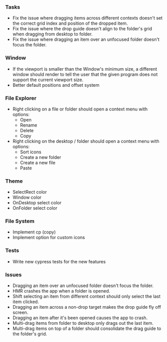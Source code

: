 ### Tasks

- Fix the issue where dragging items across different contexts doesn't set the correct grid index and position of the dropped item.
- Fix the issue where the drop guide doesn't align to the folder's grid when dragging from desktop to folder.
- Fix the issue where dragging an item over an unfocused folder doesn't focus the folder.

### Window

- If the viewport is smaller than the Window's minimum size, a different window should render to tell the user that the given program does not support the current viewport size.
- Better default positions and offset system

### File Explorer

- Right clicking on a file or folder should open a context menu with options:
  - Open
  - Rename
  - Delete
  - Copy
- Right clicking on the desktop / folder should open a context menu with options:
  - Sort icons
  - Create a new folder
  - Create a new file
  - Paste

### Theme

- SelectRect color
- Window color
- OnDesktop select color
- OnFolder select color

### File System

- Implement cp (copy)
- Implement option for custom icons

### Tests

- Write new cypress tests for the new features

### Issues

- Dragging an item over an unfocused folder doesn't focus the folder.
- HMR crashes the app when a folder is opened.
- Shift selecting an item from different context should only select the last item clicked.
- Dragging an item across a non-drop target makes the drop guide fly off screen.
- Dragging an item after it's been opened causes the app to crash.
- Multi-drag items from folder to desktop only drags out the last item.
- Multi-drag items on top of a folder should consolidate the drag guide to the folder's grid.
